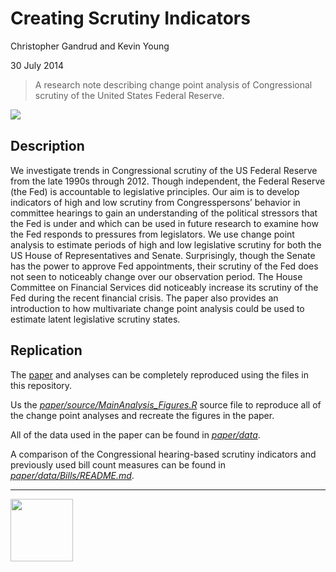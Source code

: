 Creating Scrutiny Indicators
==================

Christopher Gandrud and Kevin Young

30 July 2014

> A research note describing change point analysis of Congressional scrutiny of
the United States Federal Reserve.

[<img src="https://zenodo.org/badge/doi/10.5281/zenodo.11079.png" align="left"/>](http://dx.doi.org/10.5281/zenodo.11079)

<br>

## Description

We investigate trends in Congressional scrutiny of the US Federal Reserve from the late 1990s
through 2012. Though independent, the Federal Reserve (the Fed) is accountable to legislative principles. Our aim is to develop indicators of high and low scrutiny from Congresspersons’ behavior in committee hearings to gain an understanding of the political stressors that the Fed is under and which can be used in future research to examine how the Fed responds to pressures from legislators. We use change point analysis to estimate periods of high and low legislative scrutiny for both the US House of Representatives and Senate. Surprisingly, though the Senate has the power to approve Fed appointments, their scrutiny of the Fed does not seen to noticeably change over our observation period. The House Committee on Financial Services did noticeably increase its scrutiny of the Fed during the recent financial crisis. The paper also provides an introduction to how multivariate change point analysis could be used to estimate latent legislative scrutiny states.

## Replication

The [paper](FedChangePointNote/paper/ChangePointCongFed.pdf) and analyses can be completely reproduced using the files in this repository.

Us the *[paper/source/MainAnalysis_Figures.R](paper/source/MainAnalysis_Figures.R)* source file to reproduce all of the change point analyses and recreate the figures in the paper.  

All of the data used in the paper can be found in *[paper/data](paper/data)*.

A comparison of the Congressional hearing-based scrutiny indicators and previously used bill count measures can be found in *[paper/data/Bills/README.md](paper/data/Bills/README.md)*.

---

[<img src="http://media.tumblr.com/023c285c14ef01953d3b67ffe789004d/tumblr_inline_mor1uu2OOZ1qz4rgp.png" height = "100" align="left" />](http://nadrosia.tumblr.com/post/53520500877/made-in-berlin-badge-update)
